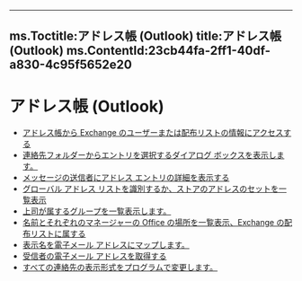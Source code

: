 

---
ms.Toctitle:アドレス帳 (Outlook)
title:アドレス帳 (Outlook)
ms.ContentId:23cb44fa-2ff1-40df-a830-4c95f5652e20
---
# アドレス帳 (Outlook)


- [アドレス帳から Exchange のユーザーまたは配布リストの情報にアクセスする](077a8666-09c5-e641-0b9b-7d83133d931f.md)
- [連絡先フォルダーからエントリを選択するダイアログ ボックスを表示します。](6d31ad3e-8930-d571-3bfd-349efbf69232.md)
- [メッセージの送信者にアドレス エントリの詳細を表示する](6d8224a6-b565-699a-7e05-f0f9331bf089.md)
- [グローバル アドレス リストを識別するか、ストアのアドレスのセットを一覧表示](2cca6dc2-883d-b8cf-cd60-98614d2fb673.md)
- [上司が属するグループを一覧表示します。](2f0ff92c-e026-4f62-c039-fbda9aaf1546.md)
- [名前とそれぞれのマネージャーの Office の場所を一覧表示、Exchange の配布リストに属する](abc26854-62db-be7f-4025-46acbcb42541.md)
- [表示名を電子メール アドレスにマップします。](ac4e12f8-ea0f-02df-5ce9-23a1c7eda8e0.md)
- [受信者の電子メール アドレスを取得する](b645c227-a7d2-2861-3bf7-4190a19abe81.md)
- [すべての連絡先の表示形式をプログラムで変更します。](3cf2408e-4d9d-4b41-5cd0-1f3c12784fd4.md)



